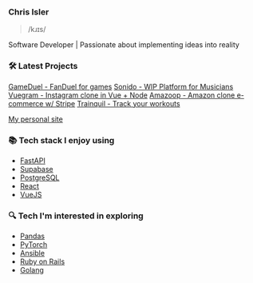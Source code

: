 ### Chris Isler
> /kɹɪs/
<p>Software Developer | Passionate about implementing ideas into reality</p>

### 🛠 Latest Projects
[GameDuel - FanDuel for games](https://gitlab.com/4444cisler4444/gameduel)
[Sonido - WIP Platform for Musicians](https://gitlab.com/4444cisler4444/sonido)
[Vuegram - Instagram clone in Vue + Node](https://gitlab.com/4444cisler4444/vuegram)
[Amazoop - Amazon clone e-commerce w/ Stripe](https://gitlab.com/4444cisler4444/amazoop)
[Trainquil - Track your workouts](https://github.com/chrisisler/trainquil)


[My personal site](https://chrisisler.vercel.app)

### 📚 Tech stack I enjoy using 
- [FastAPI](https://fastapi.tiangolo.com/)
- [Supabase](https://supabase.com)
- [PostgreSQL](https://www.postgresql.org/)
- [React](https://reactjs.org/)
- [VueJS](https://vuejs.org/)

### 🔍 Tech I'm interested in exploring 
- [Pandas](https://pandas.pydata.org/)
- [PyTorch](https://pytorch.org/)
- [Ansible](https://ansible.com)
- [Ruby on Rails](https://github.com/rails/rails)
- [Golang](https://go.dev/)
